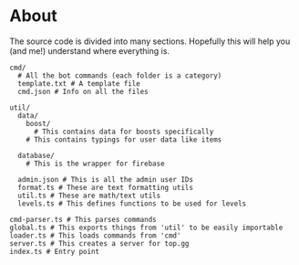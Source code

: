 # About
The source code is divided into many sections. Hopefully this will help you (and me!) understand where everything is.
```
cmd/
  # All the bot commands (each folder is a category)
  template.txt # A template file
  cmd.json # Info on all the files

util/
  data/
    boost/
      # This contains data for boosts specifically
    # This contains typings for user data like items

  database/
    # This is the wrapper for firebase

  admin.json # This is all the admin user IDs
  format.ts # These are text formatting utils
  util.ts # These are math/text utils
  levels.ts # This defines functions to be used for levels

cmd-parser.ts # This parses commands
global.ts # This exports things from 'util' to be easily importable
loader.ts # This loads commands from 'cmd'
server.ts # This creates a server for top.gg
index.ts # Entry point
```